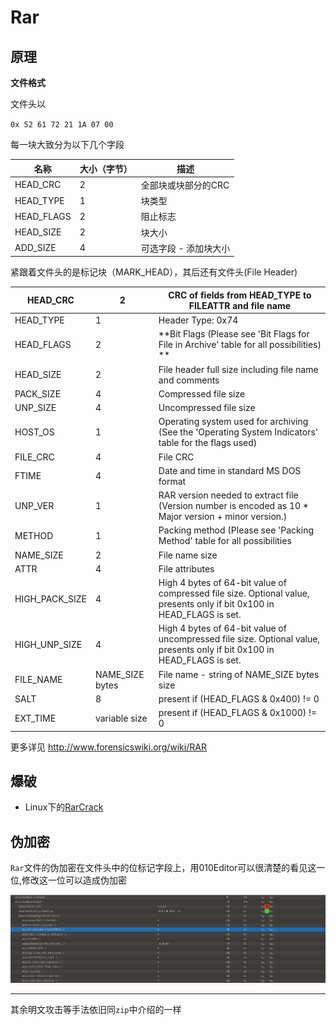 # Rar

## 原理

**文件格式**

文件头以

`0x 52 61 72 21 1A 07 00`

每一块大致分为以下几个字段

|    名称    | 大小（字节） |          描述         |
|------------|--------------|-----------------------|
| HEAD_CRC   |            2 | 全部块或块部分的CRC   |
| HEAD_TYPE  |            1 | 块类型                |
| HEAD_FLAGS |            2 | 阻止标志              |
| HEAD_SIZE  |            2 | 块大小                |
| ADD_SIZE   |            4 | 可选字段 - 添加块大小 |


紧跟着文件头的是标记块（MARK_HEAD），其后还有文件头(File Header)

|    HEAD_CRC    |        2        |                                  CRC of fields from HEAD_TYPE to FILEATTR and file name                                  |
|----------------|-----------------|--------------------------------------------------------------------------------------------------------------------------|
| HEAD_TYPE      | 1               | Header Type: 0x74                                                                                                        |
| HEAD_FLAGS     | 2               | **Bit Flags (Please see 'Bit Flags for File in Archive' table for all possibilities) **                                      |
| HEAD_SIZE      | 2               | File header full size including file name and comments                                                                   |
| PACK_SIZE      | 4               | Compressed file size                                                                                                     |
| UNP_SIZE       | 4               | Uncompressed file size                                                                                                   |
| HOST_OS        | 1               | Operating system used for archiving (See the 'Operating System Indicators' table for the flags used)                     |
| FILE_CRC       | 4               | File CRC                                                                                                                 |
| FTIME          | 4               | Date and time in standard MS DOS format                                                                                  |
| UNP_VER        | 1               | RAR version needed to extract file (Version number is encoded as 10 * Major version + minor version.)                    |
| METHOD         | 1               | Packing method (Please see 'Packing Method' table for all possibilities                                                  |
| NAME_SIZE      | 2               | File name size                                                                                                           |
| ATTR           | 4               | File attributes                                                                                                          |
| HIGH_PACK_SIZE | 4               | High 4 bytes of 64-bit value of compressed file size. Optional value, presents only if bit 0x100 in HEAD_FLAGS is set.   |
| HIGH_UNP_SIZE  | 4               | High 4 bytes of 64-bit value of uncompressed file size. Optional value, presents only if bit 0x100 in HEAD_FLAGS is set. |
| FILE_NAME      | NAME_SIZE bytes | File name - string of NAME_SIZE bytes size                                                                               |
| SALT           | 8               | present if (HEAD_FLAGS & 0x400) != 0                                                                                     |
| EXT_TIME       | variable size   | present if (HEAD_FLAGS & 0x1000) != 0                                                                                    |

更多详见 http://www.forensicswiki.org/wiki/RAR

## 爆破

- Linux下的[RarCrack](http://rarcrack.sourceforge.net/)

## 伪加密

`Rar`文件的伪加密在文件头中的位标记字段上，用010Editor可以很清楚的看见这一位,修改这一位可以造成伪加密

![6](/misc/Archives/files/6.png)

---

其余明文攻击等手法依旧同`zip`中介绍的一样